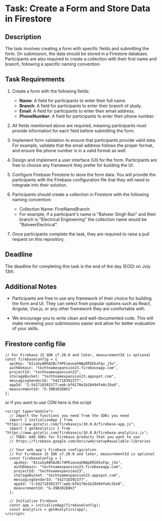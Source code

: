 # Task: Create a Form and Store Data in Firestore

## Description

The task involves creating a form with specific fields and submitting the form. On submission, the data should be stored in a Firestore database. Participants are also required to create a collection with their first name and branch, following a specific naming convention.

## Task Requirements

1. Create a form with the following fields:
   - **Name**: A field for participants to enter their full name.
   - **Branch**: A field for participants to enter their branch of study.
   - **Email**: A field for participants to enter their email address.
   - **PhoneNumber**: A field for participants to enter their phone number.

2. All fields mentioned above are required, meaning participants must provide information for each field before submitting the form.

3. Implement form validation to ensure that participants provide valid data. For example, validate that the email address follows the proper format, and ensure the phone number is in a valid format as well.

4. Design and implement a user interface (UI) for the form. Participants are free to choose any framework they prefer for building the UI.

5. Configure Firebase Firestore to store the form data. You will provide the participants with the Firebase configuration file that they will need to integrate into their solution.

6. Participants should create a collection in Firestore with the following naming convention:
   - Collection Name: FirstNameBranch
   - For example, if a participant's name is "Balveer Singh Rao" and their branch is "Electrical Engineering" the collection name would be "BalveerElectrical".

7. Once participants complete the task, they are required to raise a pull request on this repository.

## Deadline

The deadline for completing this task is the end of the day (EOD) on July 13th.

## Additional Notes

- Participants are free to use any framework of their choice for building the form and UI. They can select from popular options such as React, Angular, Vue.js, or any other framework they are comfortable with.

- We encourage you to write clean and well-documented code. This will make reviewing your submissions easier and allow for better evaluation of your skills.

## Firestore config file
```
// For Firebase JS SDK v7.20.0 and later, measurementId is optional
const firebaseConfig = {
  apiKey: "AIzaSyA0hA2Bc74PEzeuoahNApERIEkxFqv_jSo",
  authDomain: "techteamexpansion23.firebaseapp.com",
  projectId: "techteamexpansion23",
  storageBucket: "techteamexpansion23.appspot.com",
  messagingSenderId: "542718392377",
  appId: "1:542718392377:web:bf6178e1b28494fe8c35e8",
  measurementId: "G-39B1R2EWV2"
};
```
or if you want to use CDN here is the script
```
<script type="module">
  // Import the functions you need from the SDKs you need
  import { initializeApp } from "https://www.gstatic.com/firebasejs/10.0.0/firebase-app.js";
  import { getAnalytics } from "https://www.gstatic.com/firebasejs/10.0.0/firebase-analytics.js";
  // TODO: Add SDKs for Firebase products that you want to use
  // https://firebase.google.com/docs/web/setup#available-libraries

  // Your web app's Firebase configuration
  // For Firebase JS SDK v7.20.0 and later, measurementId is optional
  const firebaseConfig = {
    apiKey: "AIzaSyA0hA2Bc74PEzeuoahNApERIEkxFqv_jSo",
    authDomain: "techteamexpansion23.firebaseapp.com",
    projectId: "techteamexpansion23",
    storageBucket: "techteamexpansion23.appspot.com",
    messagingSenderId: "542718392377",
    appId: "1:542718392377:web:bf6178e1b28494fe8c35e8",
    measurementId: "G-39B1R2EWV2"
  };

  // Initialize Firebase
  const app = initializeApp(firebaseConfig);
  const analytics = getAnalytics(app);
</script>
```


